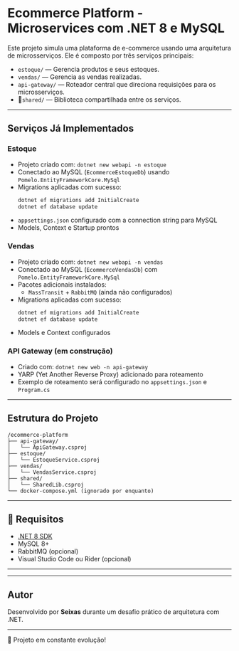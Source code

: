 
#  Ecommerce Platform - Microservices com .NET 8 e MySQL

Este projeto simula uma plataforma de e-commerce usando uma arquitetura de microsserviços. Ele é composto por três serviços principais:

-  `estoque/` — Gerencia produtos e seus estoques.
-  `vendas/` — Gerencia as vendas realizadas.
-  `api-gateway/` — Roteador central que direciona requisições para os microsserviços.
- 🔄`shared/` — Biblioteca compartilhada entre os serviços.

---

##  Serviços Já Implementados

###  Estoque
- Projeto criado com: `dotnet new webapi -n estoque`
- Conectado ao MySQL (`EcommerceEstoqueDb`) usando `Pomelo.EntityFrameworkCore.MySql`
- Migrations aplicadas com sucesso:
  ```bash
  dotnet ef migrations add InitialCreate
  dotnet ef database update
  ```
- `appsettings.json` configurado com a connection string para MySQL
- Models, Context e Startup prontos

###  Vendas
- Projeto criado com: `dotnet new webapi -n vendas`
- Conectado ao MySQL (`EcommerceVendasDb`) com `Pomelo.EntityFrameworkCore.MySql`
- Pacotes adicionais instalados:
  - `MassTransit` + `RabbitMQ` (ainda não configurados)
- Migrations aplicadas com sucesso:
  ```bash
  dotnet ef migrations add InitialCreate
  dotnet ef database update
  ```
- Models e Context configurados

###  API Gateway (em construção)
- Criado com: `dotnet new web -n api-gateway`
- YARP (Yet Another Reverse Proxy) adicionado para roteamento
- Exemplo de roteamento será configurado no `appsettings.json` e `Program.cs`

---

## Estrutura do Projeto

```
/ecommerce-platform
├── api-gateway/
│   └── ApiGateway.csproj
├── estoque/
│   └── EstoqueService.csproj
├── vendas/
│   └── VendasService.csproj
├── shared/
│   └── SharedLib.csproj
└── docker-compose.yml (ignorado por enquanto)
```

---

## 🔧 Requisitos

- [.NET 8 SDK](https://dotnet.microsoft.com/download/dotnet/8.0)
- MySQL 8+
- RabbitMQ (opcional)
- Visual Studio Code ou Rider (opcional)

---


---

## Autor

Desenvolvido por **Seixas** durante um desafio prático de arquitetura com .NET.

---

🚀 Projeto em constante evolução!
